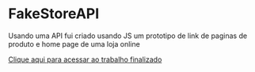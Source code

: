 # FakeStoreAPI
Usando uma API fui criado usando JS um prototipo de link de paginas de produto e home page de uma loja online

[Clique aqui para acessar ao trabalho finalizado](https://m4fagundes.github.io/FakeStoreAPI/)

